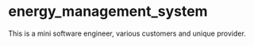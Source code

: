 # energy_management_system
This is a mini software engineer, various customers and unique provider.
